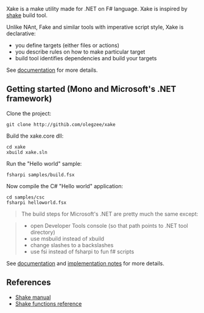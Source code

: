 ﻿Xake is a make utility made for .NET on F# language. Xake is inspired by [shake](https://github.com/ndmitchell/shake) build tool.

Unlike NAnt, Fake and similar tools with imperative script style, Xake is declarative:

  * you define targets (either files or actions)
  * you describe rules on how to make particular target
  * build tool identifies dependencies and build your targets

See [documentation](docs/overview.md) for more details.

## Getting started (Mono and Microsoft's .NET framework)

Clone the project:

    git clone http://githib.com/olegzee/xake

Build the xake.core dll:

    cd xake
    xbuild xake.sln

Run the "Hello world" sample:

    fsharpi samples/build.fsx

Now compile the C# "Hello world" application:

    cd samples/csc
    fsharpi helloworld.fsx

> The build steps for Microsoft's .NET are pretty much the same except:

>  * open Developer Tools console (so that path points to .NET tool directory)
>  * use msbuild instead of xbuild
>  * change slashes to a backslashes
>  * use fsi instead of fsharpi to fun f# scripts

See [documentation](docs/overview.md) and [implementation notes](docs/implnotes.md) for more details.

## References
  * [Shake manual](https://github.com/ndmitchell/shake/blob/master/docs/Manual.md)
  * [Shake functions reference](http://hackage.haskell.org/package/shake-0.11.4/docs/Development-Shake.html)

